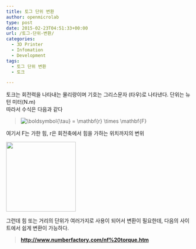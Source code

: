 ```yaml
---
title: 토그 단위 변환
author: openmicrolab
type: post
date: 2015-02-23T04:51:33+00:00
url: /토그-단위-변환/
categories:
  - 3D Printer
  - Infomation
  - Development
tags:
  - 토그 단위 변환
  - 토크

---
```

토크는 회전력을 나타내는 물리량이며 기호는 그리스문자 (타우)로 나타낸다. 단위는 뉴턴 미터(N.m)  
따라서 수식은 다음과 같다

><img class="mwe-math-fallback-image-inline tex" src="http://upload.wikimedia.org/math/0/d/8/0d8b6bc5d74a79266247acf96cf8c0bd.png" alt="\boldsymbol{\tau} = \mathbf{r} \times \mathbf{F}" /> 

여기서 F는 가한 힘, r은 회전축에서 힘을 가하는 위치까지의 변위

<img loading="lazy" class="alignnone" src="http://upload.wikimedia.org/wikipedia/commons/8/8b/Fysik_vridmoment.png" alt="" width="189" height="189" /> 

그런데 힘 또는 거리의 단위가 여러가지로 사용이 되어서 변환이 필요한데, 다음의 사이트에서 쉽게 변환이 가능하다.

> <a title="토크 변환" href="http://www.numberfactory.com/nf%20torque.htm" target="_blank"><strong>http://www.numberfactory.com/nf%20torque.htm</strong></a>